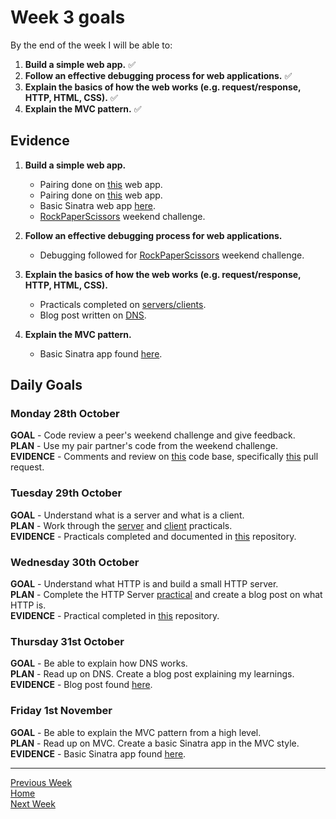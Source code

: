 # Week 3 goals

By the end of the week I will be able to:

1. **Build a simple web app.** :white_check_mark:
2. **Follow an effective debugging process for web applications.** :white_check_mark:
3. **Explain the basics of how the web works (e.g. request/response, HTTP, HTML, CSS).**  :white_check_mark:
4. **Explain the MVC pattern.**  :white_check_mark:

## Evidence

1. **Build a simple web app.**

    * Pairing done on [this](https://github.com/bibbycodes/battle) web app.
    * Pairing done on [this](https://github.com/Liatmoss/battle) web app.
    * Basic Sinatra web app [here](https://github.com/jonesandy/first-sinatra-app).
    * [RockPaperScissors](https://github.com/jonesandy/rps-challenge) weekend challenge.

2. **Follow an effective debugging process for web applications.**

    * Debugging followed for [RockPaperScissors](https://github.com/jonesandy/rps-challenge) weekend challenge.

3. **Explain the basics of how the web works (e.g. request/response, HTTP, HTML, CSS).**

    * Practicals completed on [servers/clients](https://github.com/jonesandy/servers-clients).
    * Blog post written on [DNS](https://medium.com/@jonesandy/dns-the-webs-own-contacts-app-6afeb253f180).

4. **Explain the MVC pattern.**

    * Basic Sinatra app found [here](https://github.com/jonesandy/first-sinatra-app).


## Daily Goals

### Monday 28th October

**GOAL** - Code review a peer's weekend challenge and give feedback.    
**PLAN** - Use my pair partner's code from the weekend challenge.    
**EVIDENCE** - Comments and review on [this](https://github.com/ingridbjarman/takeaway-challenge) code base, specifically [this](https://github.com/makersacademy/takeaway-challenge/pull/1498) pull request.    


### Tuesday 29th October

**GOAL** - Understand what is a server and what is a client.   
**PLAN** - Work through the [server](https://github.com/makersacademy/skills-workshops/blob/master/practicals/servers_and_clients/servers.md) and [client](https://github.com/makersacademy/skills-workshops/blob/master/practicals/servers_and_clients/clients.md) practicals.   
**EVIDENCE** - Practicals completed and documented in [this](https://github.com/jonesandy/servers-clients) repository.

### Wednesday 30th October

**GOAL** - Understand what HTTP is and build a small HTTP server.   
**PLAN** - Complete the HTTP Server [practical](https://github.com/makersacademy/skills-workshops/blob/master/practicals/servers_and_clients/http_servers.md) and create a blog post on what HTTP is.     
**EVIDENCE** -  Practical completed in [this](https://github.com/jonesandy/servers-clients) repository.

### Thursday 31st October

**GOAL** - Be able to explain how DNS works.    
**PLAN** - Read up on DNS. Create a blog post explaining my learnings.      
**EVIDENCE** - Blog post found [here](https://medium.com/@jonesandy/dns-the-webs-own-contacts-app-6afeb253f180).     

### Friday 1st November

**GOAL** - Be able to explain the MVC pattern from a high level.     
**PLAN** - Read up on MVC.  Create a basic Sinatra app in the MVC style.    
**EVIDENCE** - Basic Sinatra app found [here](https://github.com/jonesandy/first-sinatra-app).

---
[Previous Week](https://github.com/jonesandy/learning-goals/blob/master/week2/week2.md)    
[Home](https://github.com/jonesandy/learning-goals)    
[Next Week](https://github.com/jonesandy/learning-goals/blob/master/week4/week4.md)  
